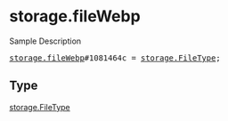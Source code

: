 # storage.fileWebp

Sample Description

<pre>
<a href="../constructor/storage.fileWebp.md">storage.fileWebp</a>#1081464c = <a href="../type/storage.FileType.md">storage.FileType</a>;</pre>

## Type

<a href="../type/storage.FileType.md">storage.FileType</a>
